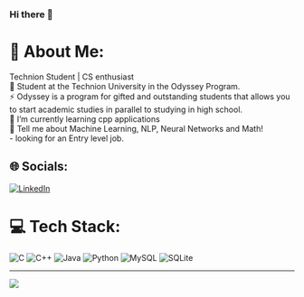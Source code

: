 ### Hi there 👋

<!--
**AdarPeleg/AdarPeleg** is a ✨ _special_ ✨ repository because its `README.md` (this file) appears on your GitHub profile.

Here are some ideas to get you started:

- 🔭 I’m currently working on ...
- 🌱 I’m currently learning ...
- 👯 I’m looking to collaborate on ...
- 🤔 I’m looking for help with ...
- 💬 Ask me about ...
- 📫 How to reach me: ...
- 😄 Pronouns: ...
- ⚡ Fun fact: ...
stats for later use:
# 📊 GitHub Stats:
![](https://github-readme-stats.vercel.app/api?username=AdarPeleg&theme=dark&hide_border=false&include_all_commits=false&count_private=false)<br/>
![](https://github-readme-streak-stats.herokuapp.com/?user=AdarPeleg&theme=dark&hide_border=false)<br/>
![](https://github-readme-stats.vercel.app/api/top-langs/?username=AdarPeleg&theme=dark&hide_border=false&include_all_commits=false&count_private=false&layout=compact)



-->
# 💫 About Me:
Technion Student | CS enthusiast<br>🔭 Student at the Technion University in the Odyssey Program.<br>⚡ Odyssey is a program for gifted and outstanding students that allows you to start academic studies in parallel to studying in high school.<br>🌱 I’m currently learning cpp applications<br>💬 Tell me about Machine Learning, NLP, Neural Networks and Math!<br>- looking for an Entry level job. <br>


## 🌐 Socials:
[![LinkedIn](https://img.shields.io/badge/LinkedIn-%230077B5.svg?logo=linkedin&logoColor=white)](https://linkedin.com/in/www.linkedin.com/in/adarpeleg/) 

# 💻 Tech Stack:
![C](https://img.shields.io/badge/c-%2300599C.svg?style=for-the-badge&logo=c&logoColor=white) ![C++](https://img.shields.io/badge/c++-%2300599C.svg?style=for-the-badge&logo=c%2B%2B&logoColor=white) ![Java](https://img.shields.io/badge/java-%23ED8B00.svg?style=for-the-badge&logo=java&logoColor=white) ![Python](https://img.shields.io/badge/python-3670A0?style=for-the-badge&logo=python&logoColor=ffdd54) ![MySQL](https://img.shields.io/badge/mysql-%2300f.svg?style=for-the-badge&logo=mysql&logoColor=white) ![SQLite](https://img.shields.io/badge/sqlite-%2307405e.svg?style=for-the-badge&logo=sqlite&logoColor=white)

---
[![](https://visitcount.itsvg.in/api?id=AdarPeleg&icon=0&color=0)](https://visitcount.itsvg.in)

<!-- Created with GPRM -->
